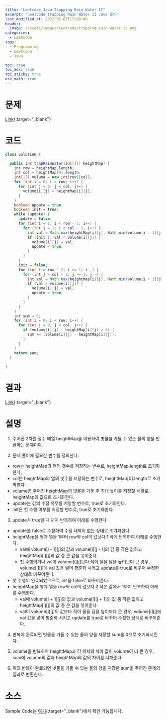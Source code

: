 ```yaml
---
title: "Leetcode Java Trapping Rain Water II"
excerpt: "Leetcode Trapping Rain Water II Java 풀이"
last_modified_at: 2022-03-07T17:00:00
header:
  image: /assets/images/leetcode/trapping-rain-water-ii.png
categories:
  - Leetcode
tags:
  - Programming
  - Leetcode
  - Java

toc: true
toc_ads: true
toc_sticky: true
use_math: true
---
```

# 문제
[Link](https://leetcode.com/problems/trapping-rain-water-ii/){:target="_blank"}

# 코드
```java
class Solution {

  public int trapRainWater(int[][] heightMap) {
    int row = heightMap.length;
    int col = heightMap[0].length;
    int[][] volume = new int[row][col];
    for (int i = 0; i < row; i++) {
      for (int j = 0; j < col; j++) {
        volume[i][j] = heightMap[i][j];
      }
    }
    boolean update = true;
    boolean init = true;
    while (update) {
      update = false;
      for (int i = 1; i < row - 1; i++) {
        for (int j = 1; j < col - 1; j++) {
          int val = Math.max(heightMap[i][j], Math.min(volume[i - 1][j], volume[i][j - 1]));
          if (init || val < volume[i][j]) {
            volume[i][j] = val;
            update = true;
          }
        }
      }
      init = false;
      for (int i = row - 2; i >= 1; i--) {
        for (int j = col - 2; j >= 1; j--) {
          int val = Math.max(heightMap[i][j], Math.min(volume[i + 1][j], volume[i][j + 1]));
          if (val < volume[i][j]) {
            volume[i][j] = val;
            update = true;
          }
        }
      }
    }
    int sum = 0;
    for (int i = 0; i < row; i++) {
      for (int j = 0; j < col; j++) {
        if (volume[i][j] - heightMap[i][j] > 0) {
          sum += (volume[i][j] - heightMap[i][j]);
        }
      }
    }
    return sum;
  }

}
```

# 결과
[Link](https://leetcode.com/submissions/detail/654958250/){:target="_blank"}

# 설명
1. 주어진 2차원 정수 배열 heightMap을 이용하여 빗물을 가둘 수 있는 물의 양을 반환하는 문제이다.

2. 문제 풀이에 필요한 변수를 정의한다.
- row는 heightMap의 행의 갯수를 저장하는 변수로, heightMap.length로 초기화한다.
- col은 heightMap의 열의 갯수를 저장하는 변수로, heightMap[0].length로 초기화한다.
- volume은 주어진 heightMap의 빗물을 가둔 후 최대 높이를 저장할 배열로, heightMap의 값으로 초기화한다.
- update는 값의 수정 유무를 저장할 변수로, true로 초기화한다.
- init은 첫 수행 여부를 저장할 변수로, true로 초기화한다.

3. update가 true일 때 까지 반복하여 아래를 수행한다.
- update를 false로 수정하여 수정 내역이 없는 상태로 초기화한다.
- heightMap을 행과 열을 1부터 row와 col의 값보다 1 작게 반복하여 아래를 수행한다.
  - val에 volume[i - 1][j]의 값과 volume[i][j - 1]의 값 중 작은 값하고 heightMap[i][j]의 값 중 큰 값을 넣어준다.
  - 첫 수행이거나 val이 volume[i][j]보다 작아 물을 담을 높이보다 큰 경우, volume[i][j]에 val 값을 넣어 평준화 시키고 update를 true로 바꾸어 수정한 상태로 바꾸어준다.
- 첫 수행이 완료되었으므로, init을 false로 바꾸어준다.
- heightMap을 행과 열을 row와 col의 값보다 2 작은 값에서 1까지 반복하여 아래를 수행한다.
  - val에 volume[i + 1][j]의 값과 volume[i][j + 1]의 값 중 작은 값하고 heightMap[i][j]의 값 중 큰 값을 넣어준다.
  - val이 volume[i][j]의 값보다 작아 물을 담을 높이보다 큰 경우, volume[i][j]에 val 값을 넣어 평준화 시키고 update를 true로 바꾸어 수정한 상태로 바꾸어준다.

4. 반복이 완료되면 빗물을 가둘 수 있는 물의 양을 저장할 sum을 0으로 초기화시킨다.

5. volume을 반복하여 heightMap과 각 위치의 차이 값이 volume이 더 큰 경우, sum에 volume의 값과 heightMap의 값의 차이를 더해준다.

6. 위의 반복이 완료되면 빗물을 가둘 수 있는 물의 양을 저장한 sum을 주어진 문제의 결과로 반환한다.

# 소스
Sample Code는 [여기](https://github.com/GracefulSoul/leetcode/blob/master/src/main/java/gracefulsoul/problems/TrappingRainWaterII.java){:target="_blank"}에서 확인 가능합니다.